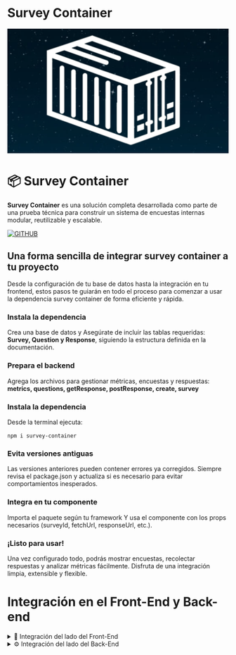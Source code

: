 # **Survey Container** 
![SurveyContainer](https://github.com/FernadoCodeDev/Survey-Container-Documentation/blob/main/Readme/SurveyContainer.png)

# 📦 Survey Container

**Survey Container** es una solución completa desarrollada como parte de una prueba técnica para construir un sistema de encuestas internas modular, reutilizable y escalable.

[![GITHUB](https://img.shields.io/static/v1?message=github&logo=Github&label=&color=22262A&logoColor=white&labelColor=&style=for-the-badge)](https://github.com/FernadoCodeDev/Survey-Container-Documentation)

## Una forma sencilla de integrar survey container a tu proyecto

Desde la configuración de tu base de datos hasta la integración en tu frontend, estos pasos te guiarán en todo el proceso para comenzar a usar la dependencia survey container de forma eficiente y rápida.

### Instala la dependencia

Crea una base de datos y Asegúrate de incluir las tablas requeridas:
**Survey, Question y Response**, siguiendo la estructura definida en la documentación.

### Prepara el backend

Agrega los archivos para gestionar métricas, encuestas y respuestas:
**metrics, questions, getResponse, postResponse, create, survey**

### Instala la dependencia

Desde la terminal ejecuta:

```
npm i survey-container
```

### Evita versiones antiguas

Las versiones anteriores pueden contener errores ya corregidos. Siempre revisa el package.json y actualiza si es necesario para evitar comportamientos inesperados.


### Integra en tu componente 

Importa el paquete según tu framework Y usa el componente con los props necesarios (surveyId, fetchUrl, responseUrl, etc.).

### ¡Listo para usar!

Una vez configurado todo, podrás mostrar encuestas, recolectar respuestas y analizar métricas fácilmente.
Disfruta de una integración limpia, extensible y flexible.


# Integración en el Front-End y Back-end

<details>
<summary>🎨 Integración del lado del Front-End</summary>

<details>
<summary> Props del Front </summary>

| Prop               | Tipo                               | Obligatorio | Descripción                                                                                                                                                                                                                                                                           |
| ------------------ | ---------------------------------- | ----------- | ------------------------------------------------------------------------------------------------------------------------------------------------------------------------------------------------------------------------------------------------------------------------------------- |
| `surveyId`         | `string`                           | ✅ Sí        | Es el ID de la encuesta que quieres mostrar. En esta demo se obtiene desde la URL usando `useParams()`.                                                                                                                                                                               |
| `fetchUrl`         | `string`                           | ✅ Sí      | Es la URL base para hacer la solicitud **GET** y obtener los datos de la encuesta. Por ejemplo: `http://localhost:3000/api/surveys/survey.php?id=`. Se añadirá automáticamente el `surveyId` al final.                               |
| `responseUrl`      | `string`                           | ✅ Sí      | Es la URL donde se envían las respuestas con una solicitud **POST**.                                                                                                                                          |
| `onAlert`          | `(message: string, type?: string)` | ❌ No        | Función que se ejecuta para mostrar una alerta dependiendo del estado de la encuesta (error, éxito, advertencia). Puedes personalizarla como quieras (modal, toast, etc.) |
| `apiUrl`           | `string`                           | ❌ No        | Si prefieres una URL base en lugar de `fetchUrl` o `responseUrl` individuales, puedes usar este prop como raíz para los endpoints `/surveys` y `/responses`.                                                                                                   |
| `onSubmit`         | `(responses) => Promise<void>`     | ❌ No        | Si quieres manejar tú mismo el envío de respuestas, puedes pasar tu propia función `onSubmit`. Si no se define, se hará un POST automáticamente a `responseUrl`.                                                                                                                      |
| `loadingText`      | `string`                           | ❌ No        | Texto que se muestra mientras la encuesta está cargando. Por defecto: `"Cargando encuesta..."`.                                                                                                                                                                                       |
| `submitButtonText` | `string`                           | ❌ No        | Texto del botón de envío. Por defecto: `"Enviar respuestas"`.                                                                                                                                                                                                                         |
| `className`        | `string`                           | ❌ No        | Clase CSS personalizada para aplicar estilos adicionales al contenedor del widget.                                                                                                                                                                                                    |

</details>

<details>
<summary> Integración con React </summary>

# Integración con React

El componente **SurveyContainer** te permite integrar encuestas de manera sencilla dentro de tu aplicación desarrollada con React. Con él, puedes mostrar formularios interactivos y personalizables sin necesidad de implementar toda la lógica desde cero.

## Componente

Para utilizar el componente **SurveyWidget** de la dependencia **survey container**, primero debes importarlo en tu proyecto de React. Este componente es flexible, permitiendo usar rutas propias para obtener y guardar encuestas.

Además, puedes integrar librerías de notificaciones como **react-toastify**, lo que facilita mostrar mensajes personalizados, por ejemplo:

- **Encuesta enviada con éxito**
- **Ocurrió un error al cargar la encuesta**

De esta forma, garantizas una mejor experiencia de usuario al manejar tanto confirmaciones como errores dentro de tu aplicación.

```
import React from "react";
import { useParams } from "react-router-dom";
import { SurveyWidget } from "survey-container";

function SurveyContainer() {

    const { surveyId } = useParams();

    return (
        <div className="">
            <SurveyWidget
                surveyId={surveyId}
                fetchUrl="Route to access the survey"
                responseUrl="Path to save answers"
                onAlert="Function to display alerts. You can use react-toastify"
            />
        </div>
    );

}
export default SurveyContainer;
```


</details>

<details>
<summary> Integración con Vue </summary>

# Integración con Vue JS

El componente **Survey Container** te permite integrar encuestas de manera sencilla dentro de tu aplicación desarrollada con Vue. Con él, puedes mostrar formularios interactivos y personalizables sin necesidad de implementar toda la lógica desde cero.

## Componente

Para utilizar el componente **SurveyWidget** de la dependencia **survey container**, primero debes importarlo en tu proyecto de Vue. Este componente es flexible, permitiendo usar rutas propias para obtener y guardar encuestas.

Además, puedes integrar librerías de notificaciones como **Vue Toastification**, lo que facilita mostrar mensajes personalizados, por ejemplo:

- **Encuesta enviada con éxito**
- **Ocurrió un error al cargar la encuesta**

De esta forma, garantizas una mejor experiencia de usuario al manejar tanto confirmaciones como errores dentro de tu aplicación.

```
<template>
    <div class="">
        <SurveyWidget :surveyId="surveyId" fetchUrl="Route to access the survey"
            responseUrl="Path to save answers"
            onAlert="Función para mostrar alertas. Puedes usar vue-toastification" />
    </div>
</template>

<script>
import { useRoute } from 'vue-router';
import { SurveyWidget } from 'survey-container';

export default {
    components: {
        SurveyWidget
    },
    setup() {
        const route = useRoute();
        const surveyId = route.params.surveyId;

        return {
            surveyId
        };
    }
};
</script>
```

</details>

<details>
<summary> Integración con Angular </summary>

# Integración con Angular

El componente **SurveyContainer** te permite integrar encuestas de manera sencilla dentro de tu aplicación desarrollada con Angular. Con él, puedes mostrar formularios interactivos y personalizables sin necesidad de implementar toda la lógica desde cero.

## Componente

Para utilizar el componente **SurveyWidget** de la dependencia **survey container**, primero debes importarlo en tu proyecto de Angular. Este componente es flexible, permitiendo usar rutas propias para obtener y guardar encuestas.

Además, puedes integrar librerías de notificaciones como **ngx-toastr**, lo que facilita mostrar mensajes personalizados, por ejemplo:

- **Encuesta enviada con éxito**
- **Ocurrió un error al cargar la encuesta**

De esta forma, garantizas una mejor experiencia de usuario al manejar tanto confirmaciones como errores dentro de tu aplicación.

```
import { Component } from "@angular/core";
import { ActivatedRoute } from "@angular/router";
import { SurveyWidget } from "survey-container";

@Component({
  selector: "app-survey-container",
  template: `
    <div class="">
      <survey-widget
        [surveyId]="surveyId"
        [fetchUrl]="'Route to access the survey'"
        [responseUrl]="'Path to save answers'"
        [onAlert]="showAlert"
      ></survey-widget>
    </div>
  `,
})
export class SurveyContainerComponent {
  surveyId: string;

  constructor(private route: ActivatedRoute) {
    this.surveyId = this.route.snapshot.paramMap.get("surveyId");
  }

  showAlert(message: string) {
    // Function to display alerts. You can use ngx-toastr
  }
}

```

</details>

</details>



<details>
<summary>⚙️ Integración del lado del Back-End</summary>

Para que el componente **Survey Container** funcione correctamente, es necesario configurar en el backend una serie de endpoints que gestionen encuestas, preguntas, métricas y respuestas.

<details>
<summary> Tablas de la base de datos </summary>

Para ejecutar la dependencia se necesitara tener siertos campos en la base de datos, el script de creación de base de datos, tablas y campos requeridos:
script de creación de base de datos

```
CREATE TABLE IF NOT EXISTS Survey (
  id VARCHAR(36) PRIMARY KEY,
  qualification VARCHAR(255) NOT NULL
);

CREATE TABLE IF NOT EXISTS Question (
  id VARCHAR(36) PRIMARY KEY,
  text TEXT NOT NULL,
  surveyId VARCHAR(36),
  FOREIGN KEY (surveyId) REFERENCES Survey(id) ON DELETE CASCADE
);

CREATE TABLE IF NOT EXISTS Response (
  id VARCHAR(36) PRIMARY KEY,
  content TEXT NOT NULL,
  questionId VARCHAR(36),
  FOREIGN KEY (questionId) REFERENCES Question(id) ON DELETE CASCADE
);
```

[schema.sql](https://github.com/FernadoCodeDev/Survey-Container-Documentation/blob/main/Database/schema.sql)

</details>

<details>
<summary> Integración con PHP </summary>

En el caso de usar **PHP**, la estructura básica de archivos recomendada es la siguiente:

```
Carpeta/
├── metrics/    
│   └── metrics.php           // Obtiene todas las encuestas
├── questions/    
│   └── questions.php         // Obtiene las preguntas de una encuesta
├── response/    
│   ├── getResponse.php       // Obtiene las respuestas
│   └── postResponse.php      // Guarda las respuestas
├── surveys/    
│   ├── create.php            // Crea una nueva encuesta
│   └── survey.php            // Obtiene una encuesta por ID
```

## metrics

El archivo `metrics.php` expone un endpoint encargado de recuperar todas las encuestas disponibles.

Esto permite, por ejemplo, generar reportes o listados globales para su administración.

[metrics.php](https://github.com/FernadoCodeDev/Survey-Container-Documentation/blob/main/Backend-Integration/PHP/metrics/metrics.php)

## questions

El archivo `questions.php` obtiene las preguntas asociadas a una encuesta específica.

De esta manera, se asegura que cada encuesta cargue únicamente las preguntas correspondientes a su configuración.

[questions.php](https://github.com/FernadoCodeDev/Survey-Container-Documentation/blob/main/Backend-Integration/PHP/questions/questions.php)

## response

En la carpeta `response/` se encuentran dos archivos clave:

`getResponse.php` → Devuelve las respuestas ya almacenadas de una encuesta.

`postResponse.php` → Recibe y guarda las nuevas respuestas enviadas por los usuarios.

Estos endpoints permiten manejar tanto la consulta como el registro de información de manera organizada.

[getResponse.php](https://github.com/FernadoCodeDev/Survey-Container-Documentation/blob/main/Backend-Integration/PHP/response/getResponse.php)

[postResponse.php](https://github.com/FernadoCodeDev/Survey-Container-Documentation/blob/main/Backend-Integration/PHP/response/postResponse.php)

## surveys

Dentro de la carpeta `surveys/` se gestionan las encuestas propiamente dichas:

`create.php` → Permite crear una nueva encuesta en el sistema.

`survey.php` → Obtiene la información de una encuesta específica a partir de su ID único.

[create.php](https://github.com/FernadoCodeDev/Survey-Container-Documentation/blob/main/Backend-Integration/PHP/surveys/create.php)

[survey.php](https://github.com/FernadoCodeDev/Survey-Container-Documentation/blob/main/Backend-Integration/PHP/surveys/survey.php)

</details>

<details>
<summary> Integración con Node.JS </summary>

En el caso de usar **NodeJS**, la estructura básica de archivos recomendada es la siguiente:

```
Carpeta/
├── metrics/    
│   └── metrics.js           // Obtiene todas las encuestas
├── questions/    
│   └── questions.js         // Obtiene las preguntas de una encuesta
├── response/    
│   ├── getResponse.js       // Obtiene las respuestas
│   └── postResponse.js      // Guarda las respuestas
├── surveys/    
│   ├── create.js            // Crea una nueva encuesta
│   └── survey.js            // Obtiene una encuesta por ID
```

## metrics

El archivo `metrics.js` expone un endpoint encargado de recuperar todas las encuestas disponibles.

Esto permite, por ejemplo, generar reportes o listados globales para su administración.

[metrics.js](https://github.com/FernadoCodeDev/Survey-Container-Documentation/blob/main/Backend-Integration/NodeJS/metrics/metrics.js)

## questions

El archivo `questions.js` obtiene las preguntas asociadas a una encuesta específica.

De esta manera, se asegura que cada encuesta cargue únicamente las preguntas correspondientes a su configuración.

[questions.js](https://github.com/FernadoCodeDev/Survey-Container-Documentation/blob/main/Backend-Integration/NodeJS/questions/questions.js)

## response

En la carpeta `response/` se encuentran dos archivos clave:

`getResponse.js` → Devuelve las respuestas ya almacenadas de una encuesta.

`postResponse.js` → Recibe y guarda las nuevas respuestas enviadas por los usuarios.

Estos endpoints permiten manejar tanto la consulta como el registro de información de manera organizada.

[getResponse.js](https://github.com/FernadoCodeDev/Survey-Container-Documentation/blob/main/Backend-Integration/NodeJS/response/getResponse.js)

[postResponse.js](https://github.com/FernadoCodeDev/Survey-Container-Documentation/blob/main/Backend-Integration/NodeJS/response/postResponse.js)

## surveys

Dentro de la carpeta `surveys/` se gestionan las encuestas propiamente dichas:

`create.js` → Permite crear una nueva encuesta en el sistema.

`survey.js` → Obtiene la información de una encuesta específica a partir de su ID único.

[create.js](https://github.com/FernadoCodeDev/Survey-Container-Documentation/blob/main/Backend-Integration/NodeJS/surveys/create.js)

[survey.js](https://github.com/FernadoCodeDev/Survey-Container-Documentation/blob/main/Backend-Integration/NodeJS/surveys/survey.js)


</details>

</details>






















